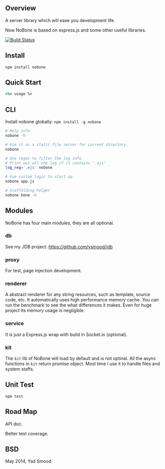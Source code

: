 ## Overview

A server library which will ease you development life.

Now NoBone is based on express.js and some other useful libraries.

[![Build Status](https://travis-ci.org/ysmood/nobone.svg)](https://travis-ci.org/ysmood/nobone)

## Install

    npm install nobone


## Quick Start

```coffeescript
<%= usage %>
```


## CLI

Install nobone globally: `npm install -g nobone`

```bash
# Help info
nobone -h

# Use it as a static file server for current directory.
nobone

# Use regex to filter the log info.
# Print out all the log if it contains '.ejs'
log_reg='.ejs' nobone

# Use custom logic to start up.
nobone app.js

# Scaffolding helper
nobone bone -h

```


## Modules

NoBone has four main modules, they are all optional.

### db

See my JDB project: https://github.com/ysmood/jdb

### proxy

For test, page injection development.

### renderer

A abstract renderer for any string resources, such as template, source code, etc.
It automatically uses high performance memory cache. You can run the benchmark to see the what differences it makes. Even for huge project its memory usage is negligible.

### service

It is just a Express.js wrap with build in Socket.io (optional).

### kit

The `kit` lib of NoBone will load by default and is not optinal.
All the async functions in `kit` return promise object.
Most time I use it to handle files and system staffs.


## Unit Test

	npm test


## Road Map

API doc.

Better test coverage.


## BSD

May 2014, Yad Smood

